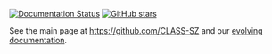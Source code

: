 
[![Documentation Status](https://readthedocs.org/projects/class-sz/badge/?version=latest)](https://class-sz.readthedocs.io/en/latest/index.html) [![GitHub stars](https://img.shields.io/github/stars/username/repository.svg?style=social&label=Star)](https://github.com/CLASS-SZ/class_sz)



See the main page at https://github.com/CLASS-SZ and our [evolving documentation](https://class-sz.readthedocs.io/en/latest/index.html). 
